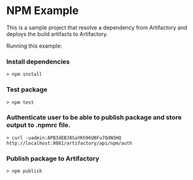 # NPM Example

This is a sample project that resolve a dependency from Artifactory and deploys the build artifacts to Artifactory.

Running this example:
### Install dependencies
```console
> npm install
```

### Test package
```console
> npm test
```

### Authenticate user to be able to publish package and store output to .npmrc file.
```console
> curl -uadmin:APB3dEBJ8SaYKh96UBFu7QdN5HQ http://localhost:8081/artifactory/api/npm/auth
```


### Publish package to Artifactory
```console
> npm publish
```
